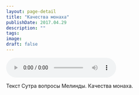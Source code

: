 ```yaml
---
layout: page-detail
title: "Качества монаха"
publishDate: 2017.04.29
description: ""
tags:
image:
draft: false
---
```


<audio title="2017.04.29 - Качества монаха.mp3" src="/upload/iblock/404/40414dac8fc9b6ce01f716fd8825892e.mp3" controls=""></audio>

 Текст Сутра вопросы Мелинды. Качества монаха. 

  
